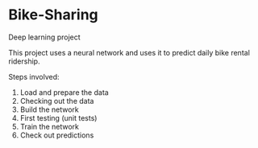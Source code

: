 # Bike-Sharing
Deep learning project

This project uses a neural network and uses it to predict daily bike rental ridership.

Steps involved:
1. Load and prepare the data
2. Checking out the data
3. Build the network
4. First testing (unit tests)
5. Train the network
6. Check out predictions
